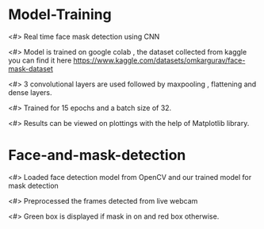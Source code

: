 # Model-Training

<#> Real time face mask detection using CNN

<#> Model is trained on google colab , the dataset collected from kaggle you can find it here https://www.kaggle.com/datasets/omkargurav/face-mask-dataset

<#> 3 convolutional layers are used followed by maxpooling , flattening and dense layers.

<#> Trained for 15 epochs and a batch size of 32.

<#> Results can be viewed on plottings with the help of Matplotlib library.

# Face-and-mask-detection

<#> Loaded face detection model from OpenCV and our trained model for mask detection

<#> Preprocessed the frames detected from live webcam

<#> Green box is displayed if mask in on and red box otherwise.


